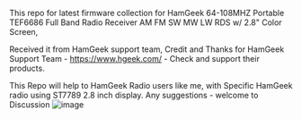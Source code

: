 This repo for latest firmware collection for HamGeek 64-108MHZ Portable TEF6686 Full Band Radio Receiver AM FM SW MW LW RDS w/ 2.8" Color Screen, 

Received it from HamGeek support team, Credit and Thanks for HamGeek Support Team - https://www.hgeek.com/ - Check and support their products. 

This Repo will help to HamGeek Radio users like me, with Specific HamGeek radio using ST7789 2.8 inch display. 
Any suggestions - welcome to Discussion
![image](https://github.com/user-attachments/assets/2d789fb0-6536-445a-aeb1-6b01fc7530ac)
